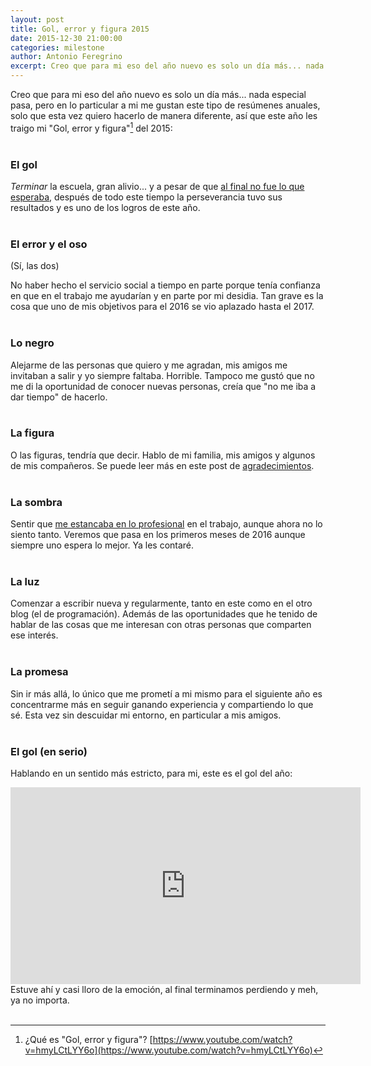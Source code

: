 ```yaml
---
layout: post
title: Gol, error y figura 2015
date: 2015-12-30 21:00:00
categories: milestone
author: Antonio Feregrino
excerpt: Creo que para mi eso del año nuevo es solo un día más... nada especial pasa, pero en lo particular a mi me gustan este tipo de resúmenes anuales, solo que esta vez quiero hacerlo de manera diferente, así que este año les traigo mi "Gol, error y figura" del 2015.
---  
```

Creo que para mi eso del año nuevo es solo un día más... nada especial pasa, pero en lo particular a mi me gustan este tipo de resúmenes anuales, solo que esta vez quiero hacerlo de manera diferente, así que este año les traigo mi "Gol, error y figura"[^1] del 2015:  
<br />

### El gol  
*Terminar* la escuela, gran alivio... y a pesar de que [al final no fue lo que esperaba](/no-me-siento-ingeniero), después de todo este tiempo la perseverancia tuvo sus resultados y es uno de los logros de este año.  
<br />

### El error y el oso  
(Sí, las dos)  
 
No haber hecho el servicio social a tiempo en parte porque tenía confianza en que en el trabajo me ayudarían y en parte por mi desidia. Tan grave es la cosa que uno de mis objetivos para el 2016 se vio aplazado hasta el 2017.  
<br />

  
### Lo negro
Alejarme de las personas que quiero y me agradan, mis amigos me invitaban a salir y yo siempre faltaba. Horrible. Tampoco me gustó que no me di la oportunidad de conocer nuevas personas, creía que "no me iba a dar tiempo" de hacerlo.  
<br />
   
  
### La figura
O las figuras, tendría que decir. Hablo de mi familia, mis amigos y algunos de mis compañeros. Se puede leer más en este post de [agradecimientos](/agradecimientos-tt).  
<br />

### La sombra  
Sentir que [me estancaba en lo profesional](/un-no-por-respuesta) en el trabajo, aunque ahora no lo siento tanto. Veremos que pasa en los primeros meses de 2016 aunque siempre uno espera lo mejor. Ya les contaré.  
<br />
  
### La luz
Comenzar a escribir nueva y regularmente, tanto en este como en el otro blog (el de programación). Además de las oportunidades que he tenido de hablar de las cosas que me interesan con otras personas que comparten ese interés.  
<br />  
  
### La promesa  
Sin ir más allá, lo único que me prometí a mi mismo para el siguiente año es concentrarme más en seguir ganando experiencia y compartiendo lo que sé. Esta vez sin descuidar mi entorno, en particular a mis amigos.  
<br />  
  
### El gol (en serio)
Hablando en un sentido más estricto, para mi, este es el gol del año:
<iframe width="560" height="315" src="https://www.youtube.com/embed/AdU_mrPwUlk" frameborder="0" allowfullscreen></iframe>
Estuve ahí y casi lloro de la emoción, al final terminamos perdiendo y meh, ya no importa.
<br />
<br />

[^1]: ¿Qué es "Gol, error y figura"? [https://www.youtube.com/watch?v=hmyLCtLYY6o](https://www.youtube.com/watch?v=hmyLCtLYY6o)